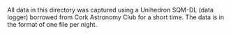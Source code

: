 All data in this directory was captured using a Unihedron SQM-DL (data logger) borrowed from Cork Astronomy Club for a short time. 
The data is in the format of one file per night.

